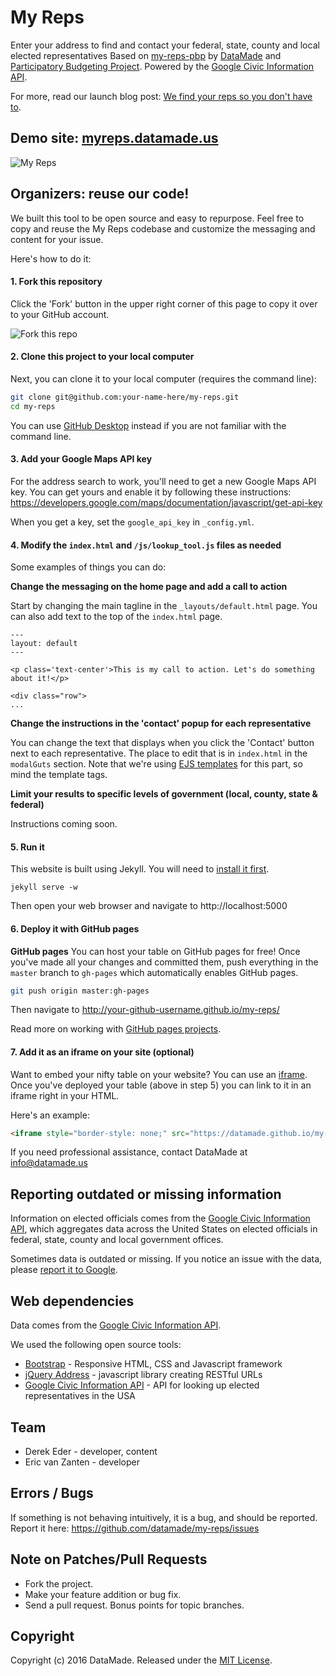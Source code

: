 # My Reps

Enter your address to find and contact your federal, state, county and local elected representatives Based on [my-reps-pbp](https://github.com/datamade/my-reps-pbp) by [DataMade](https://datamade.us/) and [Participatory Budgeting Project](http://participatorybudgeting.org/). Powered by the [Google Civic Information API](https://developers.google.com/civic-information/).

For more, read our launch blog post: [We find your reps so you don't have to](https://datamade.us/blog/we-find-your-reps-so-you-dont-have-to).

## Demo site: [myreps.datamade.us](http://myreps.datamade.us)

![My Reps](https://datamade.us/images/blog/2016-07-26-we-find-your-reps-so-you-dont-have-to/img1.jpg)

## Organizers: reuse our code!

We built this tool to be open source and easy to repurpose. Feel free to copy and reuse the My Reps codebase and customize the messaging and content for your issue.

Here's how to do it:

#### 1. Fork this repository

Click the 'Fork' button in the upper right corner of this page to copy it over to your GitHub account.

![Fork this repo](https://help.github.com/assets/images/help/repository/fork_button.jpg)

#### 2. Clone this project to your local computer

Next, you can clone it to your local computer (requires the command line):
``` bash
git clone git@github.com:your-name-here/my-reps.git
cd my-reps
```

You can use [GitHub Desktop](https://desktop.github.com/) instead if you are not familiar with the command line.

#### 3. Add your Google Maps API key

For the address search to work, you'll need to get a new Google Maps API key. You can get yours and enable it by following these instructions: https://developers.google.com/maps/documentation/javascript/get-api-key

When you get a key, set the `google_api_key` in `_config.yml`.

#### 4. Modify the `index.html` and `/js/lookup_tool.js` files as needed

Some examples of things you can do:

**Change the messaging on the home page and add a call to action**

Start by changing the main tagline in the `_layouts/default.html` page. You can also add text to the top of the `index.html` page.

```
---
layout: default
---

<p class='text-center'>This is my call to action. Let's do something about it!</p>

<div class="row">
...

```

**Change the instructions in the 'contact' popup for each representative**

You can change the text that displays when you click the 'Contact' button next to each representative. The place to edit that is in `index.html` in the `modalGuts` section. Note that we're using [EJS templates](http://www.embeddedjs.com/) for this part, so mind the template tags.

**Limit your results to specific levels of government (local, county, state & federal)**

Instructions coming soon.

#### 5. Run it

This website is built using Jekyll. You will need to [install it first](http://jekyllrb.com/docs/installation/).

```console
jekyll serve -w
```

Then open your web browser and navigate to http://localhost:5000

#### 6. Deploy it with GitHub pages

**GitHub pages** You can host your table on GitHub pages for free! Once you've made all your changes and committed them, push everything in the `master` branch to `gh-pages` which automatically enables GitHub pages.
```bash
git push origin master:gh-pages
```

Then navigate to http://your-github-username.github.io/my-reps/

Read more on working with [GitHub pages projects](https://help.github.com/articles/user-organization-and-project-pages/#project-pages).

#### 7. Add it as an iframe on your site (optional)

Want to embed your nifty table on your website? You can use an [iframe](http://www.w3schools.com/tags/tag_iframe.asp). Once you've deployed your table (above in step 5) you can link to it in an iframe right in your HTML.

Here's an example:

```html
<iframe style="border-style: none;" src="https://datamade.github.io/my-reps/" height="950" width="600"></iframe>
```

If you need professional assistance, contact DataMade at info@datamade.us

## Reporting outdated or missing information

Information on elected officials comes from the [Google Civic Information API](https://developers.google.com/civic-information/), which aggregates data across the United States on elected officials in federal, state, county and local government offices. 

Sometimes data is outdated or missing. If you notice an issue with the data, please [report it to Google](https://docs.google.com/forms/d/e/1FAIpQLScFpFTOkTpm0YoerLLprY_ySS9PRXLsu27SM01hebHqkefW2Q/viewform).

## Web dependencies

Data comes from the [Google Civic Information API](https://developers.google.com/civic-information/).

We used the following open source tools:

* [Bootstrap](http://getbootstrap.com/) - Responsive HTML, CSS and Javascript framework
* [jQuery Address](https://github.com/asual/jquery-address) - javascript library creating RESTful URLs
* [Google Civic Information API](https://developers.google.com/civic-information/) - API for looking up elected representatives in the USA

## Team

* Derek Eder - developer, content
* Eric van Zanten - developer

## Errors / Bugs

If something is not behaving intuitively, it is a bug, and should be reported.
Report it here: https://github.com/datamade/my-reps/issues

## Note on Patches/Pull Requests
 
* Fork the project.
* Make your feature addition or bug fix.
* Send a pull request. Bonus points for topic branches.

## Copyright

Copyright (c) 2016 DataMade. Released under the [MIT License](https://github.com/datamade/my-reps/blob/master/LICENSE).
